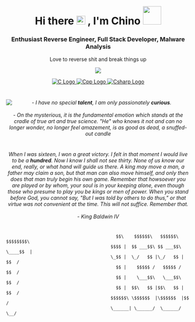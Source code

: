 <h1 align="center">Hi there <img src="https://user-images.githubusercontent.com/1303154/88677602-1635ba80-d120-11ea-84d8-d263ba5fc3c0.gif" width="24px" alt="hi"> , I'm Chino <img src="https://media.giphy.com/media/mGcNjsfWAjY5AEZNw6/giphy.gif" width="50"></h1>
<h3 align="center">Enthusiast Reverse Engineer, Full Stack Developer, Malware Analysis</h3>

<p align="center">
    <a>Love to reverse shit and break things up<a>
</p>

<p align="center">
    <a href="https://chino.network/">
        <img src="https://img.shields.io/badge/Chino%236969-%237289DA.svg?style=for-the-badge&logo=discord&logoColor=white">
    </a>
</p>

<p align="center">
      <a title="C" href="https://www.learn-c.org/">
        <img src="https://img.shields.io/badge/c-%2300599C.svg?style=for-the-badge&logo=c&logoColor=white" alt="C Logo">
      </a>
      <a title="C++" href="https://www.learncpp.com/">
        <img src="https://img.shields.io/badge/c++-%2300599C.svg?style=for-the-badge&logo=c%2B%2B&logoColor=white" alt="Cpp Logo">
      </a>
      <a title="C#" href="https://www.w3schools.com/cs/default.asp">
        <img src="https://img.shields.io/badge/c%23-%23239120.svg?style=for-the-badge&logo=c-sharp&logoColor=white" alt="Csharp Logo">
      </a>
</p>
        
<h1 align="center"><img align="left" src="https://orhun.dev/img/crow.png"></h1>
        <center>
            <em>- I have no special <b>talent</b>, I am only passionately <b>curious</b>.<br><br>- On the mysterious, it is the fundamental emotion which stands at the cradle of true art and true science. "He" who knows it not and can no longer wonder, no longer feel amazement, is as good as dead, a snuffed-out candle</em>
        </center>
<h1 align="center"></h1>
        <center>
            <em>When I was sixteen, I won a great victory. I felt in that moment I would live to be a <b>hundred</b>. Now I know I shall not see thirty. None of us know our end, really, or what hand will guide us there. A king may move a man, a father may claim a son, but that man can also move himself, and only then does that man truly begin his own game. Remember that howsoever you are played or by whom, your soul is in your keeping alone, even though those who presume to play you be kings or men of power. When you stand before God, you cannot say, "But I was told by others to do thus," or that virtue was not convenient at the time. This will not suffice. Remember that.<br><br>- King Baldwin IV</em>    
        </center>
<h1 align="center"></h1>
    
```
                                          $$\    $$$$$$\   $$$$$$\  $$$$$$$$\ 
                                        $$$$ |  $$ ___$$\ $$ ___$$\ \____$$  |
                                        \_$$ |  \_/   $$ |\_/   $$ |    $$  / 
                                          $$ |    $$$$$ /   $$$$$ /    $$  /  
                                          $$ |    \___$$\   \___$$\   $$  /   
                                          $$ |  $$\   $$ |$$\   $$ | $$  /    
                                        $$$$$$\ \$$$$$$  |\$$$$$$  |$$  /     
                                        \______| \______/  \______/ \__/
```
